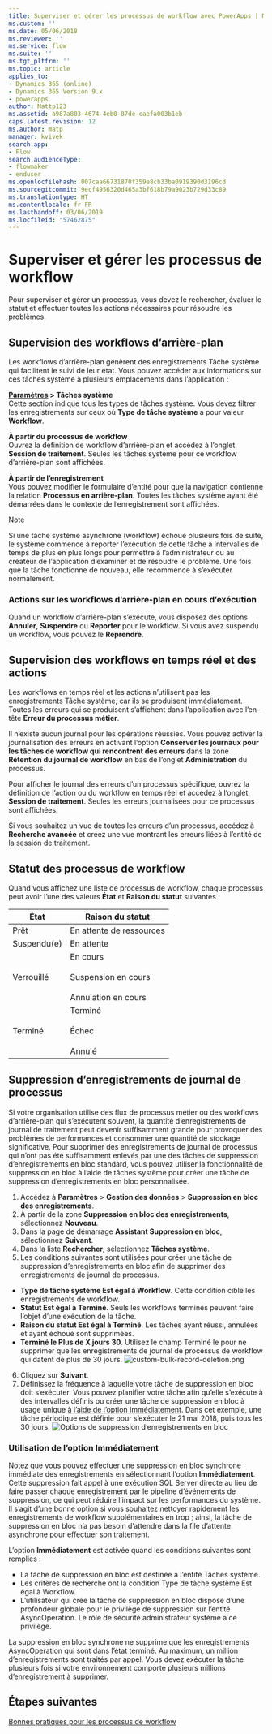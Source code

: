 ```yaml
---
title: Superviser et gérer les processus de workflow avec PowerApps | Microsoft Docs
ms.custom: ''
ms.date: 05/06/2018
ms.reviewer: ''
ms.service: flow
ms.suite: ''
ms.tgt_pltfrm: ''
ms.topic: article
applies_to:
- Dynamics 365 (online)
- Dynamics 365 Version 9.x
- powerapps
author: Mattp123
ms.assetid: a987a803-4674-4eb0-87de-caefa003b1eb
caps.latest.revision: 12
ms.author: matp
manager: kvivek
search.app:
- Flow
search.audienceType:
- flowmaker
- enduser
ms.openlocfilehash: 007caa66731870f359e8cb33ba0919390d3196cd
ms.sourcegitcommit: 9ecf4956320d465a3bf618b79a9023b729d33c89
ms.translationtype: HT
ms.contentlocale: fr-FR
ms.lasthandoff: 03/06/2019
ms.locfileid: "57462875"
---
```

# <a name="monitor-and-manage-workflow-processes"></a>Superviser et gérer les processus de workflow

Pour superviser et gérer un processus, vous devez le rechercher, évaluer le statut et effectuer toutes les actions nécessaires pour résoudre les problèmes.  
  
<a name="BKMK_MonitorAsyncWorkflows"></a>   
## <a name="monitoring-background-workflows"></a>Supervision des workflows d’arrière-plan  
 Les workflows d’arrière-plan génèrent des enregistrements Tâche système qui facilitent le suivi de leur état. Vous pouvez accéder aux informations sur ces tâches système à plusieurs emplacements dans l’application :  
  
 **[Paramètres](/powerapps/maker/model-driven-apps/advanced-navigation#settings) > Tâches système**  
 Cette section indique tous les types de tâches système. Vous devez filtrer les enregistrements sur ceux où **Type de tâche système** a pour valeur **Workflow**.  
  
 **À partir du processus de workflow**  
 Ouvrez la définition de workflow d’arrière-plan et accédez à l’onglet **Session de traitement**. Seules les tâches système pour ce workflow d’arrière-plan sont affichées.  
  
 **À partir de l’enregistrement**  
 Vous pouvez modifier le formulaire d’entité pour que la navigation contienne la relation **Processus en arrière-plan**. Toutes les tâches système ayant été démarrées dans le contexte de l’enregistrement sont affichées.  
  
> [!NOTE]
>  Si une tâche système asynchrone (workflow) échoue plusieurs fois de suite, le système commence à reporter l’exécution de cette tâche à intervalles de temps de plus en plus longs pour permettre à l’administrateur ou au créateur de l’application d’examiner et de résoudre le problème. Une fois que la tâche fonctionne de nouveau, elle recommence à s’exécuter normalement.  
  
<a name="BKMK_ActionsOnRunningWorkflows"></a>   
### <a name="actions-on-running-background-workflows"></a>Actions sur les workflows d’arrière-plan en cours d’exécution  
 Quand un workflow d’arrière-plan s’exécute, vous disposez des options **Annuler**, **Suspendre** ou **Reporter** pour le workflow. Si vous avez suspendu un workflow, vous pouvez le **Reprendre**.  
  
<a name="BKMK_MonitorSyncWorkflows"></a>   
## <a name="monitoring-real-time-workflows-and-actions"></a>Supervision des workflows en temps réel et des actions  
 Les workflows en temps réel et les actions n’utilisent pas les enregistrements Tâche système, car ils se produisent immédiatement. Toutes les erreurs qui se produisent s’affichent dans l’application avec l’en-tête **Erreur du processus métier**.  
  
 Il n’existe aucun journal pour les opérations réussies. Vous pouvez activer la journalisation des erreurs en activant l’option **Conserver les journaux pour les tâches de workflow qui rencontrent des erreurs** dans la zone **Rétention du journal de workflow** en bas de l’onglet **Administration** du processus.  
  
 Pour afficher le journal des erreurs d’un processus spécifique, ouvrez la définition de l’action ou du workflow en temps réel et accédez à l’onglet **Session de traitement**. Seules les erreurs journalisées pour ce processus sont affichées.  
  
 Si vous souhaitez un vue de toutes les erreurs d’un processus, accédez à **Recherche avancée** et créez une vue montrant les erreurs liées à l’entité de la session de traitement.  
  
<a name="BKMK_StatusOfWorkflowProcesses"></a>   
## <a name="status-of-workflow-processes"></a>Statut des processus de workflow  
 Quand vous affichez une liste de processus de workflow, chaque processus peut avoir l’une des valeurs **État** et **Raison du statut** suivantes :  
  
|État|Raison du statut|  
|-----------|-------------------|  
|Prêt|En attente de ressources|  
|Suspendu(e)|En attente|  
|Verrouillé|En cours<br /><br /> Suspension en cours<br /><br /> Annulation en cours|  
|Terminé|Terminé<br /><br /> Échec<br /><br /> Annulé|  

## <a name="deleting-process-log-records"></a>Suppression d’enregistrements de journal de processus

Si votre organisation utilise des flux de processus métier ou des workflows d’arrière-plan qui s’exécutent souvent, la quantité d’enregistrements de journal de traitement peut devenir suffisamment grande pour provoquer des problèmes de performances et consommer une quantité de stockage significative. Pour supprimer des enregistrements de journal de processus qui n’ont pas été suffisamment enlevés par une des tâches de suppression d’enregistrements en bloc standard, vous pouvez utiliser la fonctionnalité de suppression en bloc à l’aide de tâches système pour créer une tâche de suppression d’enregistrements en bloc personnalisée.

1. Accédez à **Paramètres** > **Gestion des données** > **Suppression en bloc des enregistrements**.
2. À partir de la zone **Suppression en bloc des enregistrements**, sélectionnez **Nouveau**. 
3. Dans la page de démarrage **Assistant Suppression en bloc**, sélectionnez **Suivant**.
4. Dans la liste **Rechercher**, sélectionnez **Tâches système**.
5. Les conditions suivantes sont utilisées pour créer une tâche de suppression d’enregistrements en bloc afin de supprimer des enregistrements de journal de processus. 
 - **Type de tâche système Est égal à Workflow**. Cette condition cible les enregistrements de workflow. 
 - **Statut Est égal à Terminé**. Seuls les workflows terminés peuvent faire l’objet d’une exécution de la tâche.
 - **Raison du statut Est égal à Terminé**. Les tâches ayant réussi, annulées et ayant échoué sont supprimées.
 - **Terminé le Plus de X jours 30**. Utilisez le champ Terminé le pour ne supprimer que les enregistrements de journal de processus de workflow qui datent de plus de 30 jours.
 ![custom-bulk-record-deletion.png](media/custom-bulk-record-deletion.png)
6. Cliquez sur **Suivant**.
7. Définissez la fréquence à laquelle votre tâche de suppression en bloc doit s’exécuter. Vous pouvez planifier votre tâche afin qu’elle s’exécute à des intervalles définis ou créer une tâche de suppression en bloc à usage unique [à l’aide de l’option Immédiatement](#using-the-immediately-option). Dans cet exemple, une tâche périodique est définie pour s’exécuter le 21 mai 2018, puis tous les 30 jours. 
![Options de suppression d’enregistrements en bloc](media/custom-bulk-record-delete-options.png)

### <a name="using-the-immediately-option"></a>Utilisation de l’option Immédiatement

Notez que vous pouvez effectuer une suppression en bloc synchrone immédiate des enregistrements en sélectionnant l’option **Immédiatement**. Cette suppression fait appel à une exécution SQL Server directe au lieu de faire passer chaque enregistrement par le pipeline d’événements de suppression, ce qui peut réduire l’impact sur les performances du système. Il s’agit d’une bonne option si vous souhaitez nettoyer rapidement les enregistrements de workflow supplémentaires en trop ; ainsi, la tâche de suppression en bloc n’a pas besoin d’attendre dans la file d’attente asynchrone pour effectuer son traitement. 

L’option **Immédiatement** est activée quand les conditions suivantes sont remplies : 
- La tâche de suppression en bloc est destinée à l’entité Tâches système.
- Les critères de recherche ont la condition Type de tâche système Est égal à Workflow. 
- L’utilisateur qui crée la tâche de suppression en bloc dispose d’une profondeur globale pour le privilège de suppression sur l’entité AsyncOperation. Le rôle de sécurité administrateur système a ce privilège.  

La suppression en bloc synchrone ne supprime que les enregistrements AsyncOperation qui sont dans l’état terminé. Au maximum, un million d’enregistrements sont traités par appel. Vous devez exécuter la tâche plusieurs fois si votre environnement comporte plusieurs millions d’enregistrement à supprimer.  
  
## <a name="next-steps"></a>Étapes suivantes   
 [Bonnes pratiques pour les processus de workflow](best-practices-workflow-processes.md) <br />

